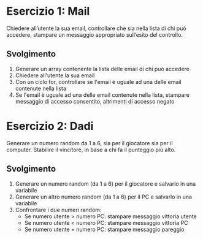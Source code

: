 Esercizio 1: Mail
===
Chiedere all’utente la sua email, controllare che sia nella lista di chi può accedere, stampare un messaggio appropriato sull’esito del controllo.

## Svolgimento
1. Generare un array contenente la lista delle email di chi può accedere
2. Chiedere all'utente la sua email
3. Con un ciclo for, controllare se l'email è uguale ad una delle email contenute nella lista
4. Se l'email è uguale ad una delle email contenute nella lista, stampare messaggio di accesso consentito, altrimenti di accesso negato


Esercizio 2: Dadi
===
Generare un numero random da 1 a 6, sia per il giocatore sia per il computer. Stabilire il vincitore, in base a chi fa il punteggio più alto.

## Svolgimento
1. Generare un numero random (da 1 a 6) per il giocatore e salvarlo in una variabile
2. Generare un altro numero random (da 1 a 6) per il PC e salvarlo in una variabile
3. Confrontare i due numeri random:
    - Se numero utente > numero PC: stampare messaggio vittoria utente
    - Se numero utente < numero PC: stampare messaggio vittoria PC
    - Se numero utente = numero PC: stampare messaggio pareggio



